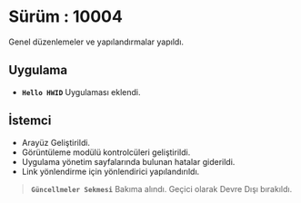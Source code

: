 # Sürüm : 10004
Genel düzenlemeler ve yapılandırmalar yapıldı.
## Uygulama
- **`Hello HWID`** Uygulaması eklendi.
## İstemci
- Arayüz Geliştirildi.
- Görüntüleme modülü kontrolcüleri geliştirildi.
- Uygulama yönetim sayfalarında bulunan hatalar giderildi.
- Link yönlendirme için yönlendirici yapılandırıldı.

> **`Güncellmeler Sekmesi`** Bakıma alındı. Geçici olarak Devre Dışı bırakıldı.
